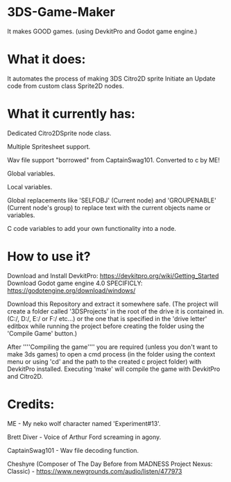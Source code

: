 # 3DS-Game-Maker
It makes GOOD games. (using DevkitPro and Godot game engine.)

# What it does:
It automates the process of making 3DS Citro2D sprite Initiate an Update code from custom class Sprite2D nodes.

# What it currently has:

Dedicated Citro2DSprite node class.

Multiple Spritesheet support.

Wav file support "borrowed" from CaptainSwag101. Converted to c by ME!

Global variables.

Local variables.

Global replacements like 'SELFOBJ' (Current node) and 'GROUPENABLE' (Current node's group) to replace text with the current objects name or variables.

C code variables to add your own functionality into a node.

# How to use it?

Download and Install DevkitPro: https://devkitpro.org/wiki/Getting_Started
Download Godot game engine 4.0 SPECIFICLY: https://godotengine.org/download/windows/

Download this Repository and extract it somewhere safe. (The project will create a folder called '3DSProjects' in the root of the drive it is contained in. (C:/, D:/, E:/ or F:/ etc...) or the one that is specified in the 'drive letter' editbox while running the project before creating the folder using the 'Compile Game' button.)

After ''''Compiling the game'''' you are required (unless you don't want to make 3ds games) to open a cmd process (in the folder using the context menu or using 'cd' and the path to the created c project folder) with DevkitPro installed. Executing 'make' will compile the game with DevkitPro and Citro2D.

# Credits:

ME - My neko wolf character named 'Experiment#13'.

Brett Diver - Voice of Arthur Ford screaming in agony.

CaptainSwag101 - Wav file decoding function.

Cheshyre (Composer of The Day Before from MADNESS Project Nexus: Classic) - https://www.newgrounds.com/audio/listen/477973
